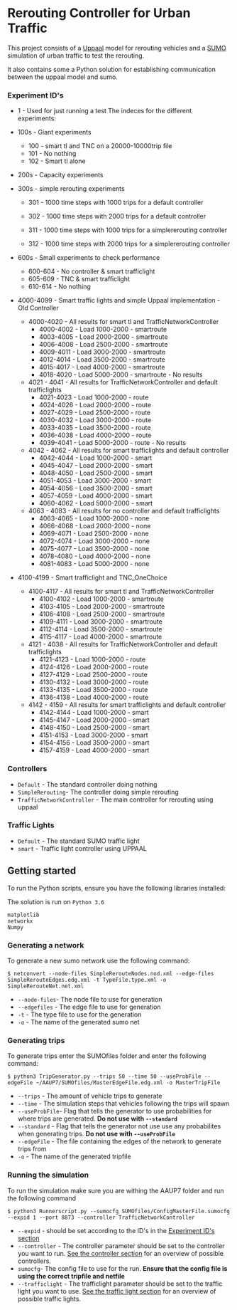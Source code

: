 # Rerouting Controller for Urban Traffic #

This project consists of a [Uppaal](http://www.uppaal.org/) model for rerouting vehicles and a [SUMO](https://www.dlr.de/ts/en/desktopdefault.aspx/tabid-9883/16931_read-41000/) simulation of urban traffic to test the rerouting.

It also contains some a Python solution for establishing communication between the uppaal model and sumo.

### Experiment ID's

* 1 - Used for just running a test
The indeces for the different experiments:
* 100s - Giant experiments
    - 100 - smart tl and TNC on a 20000-10000trip file
    - 101 - No nothing
    - 102 - Smart tl alone
* 200s - Capacity experiments
    
* 300s - simple rerouting experiments
    - 301 - 1000 time steps with 1000 trips for a default controller
    - 302 - 1000 time steps with 2000 trips for a default controller

    - 311 - 1000 time steps with 1000 trips for a simplererouting controller
    - 312 - 1000 time steps with 2000 trips for a simplererouting controller

* 600s - Small experiments to check performance
    - 600-604 - No controller & smart trafficlight
    - 605-609 - TNC & smart trafficlight
    - 610-614 - No nothing

* 4000-4099 - Smart traffic lights and simple Uppaal implementation - Old Controller
    - 4000-4020 - All results for smart tl and TrafficNetworkController
        - 4000-4002 - Load 1000-2000 - smartroute
        - 4003-4005 - Load 2000-2000 - smartroute
        - 4006-4008 - Load 2500-2000 - smartroute
        - 4009-4011 - Load 3000-2000 - smartroute
        - 4012-4014 - Load 3500-2000 - smartroute
        - 4015-4017 - Load 4000-2000 - smartroute
        - 4018-4020 - Load 5000-2000 - smartroute - No results
    - 4021 - 4041 - All results for TrafficNetworkController and default trafficlights
        - 4021-4023 - Load 1000-2000 - route
        - 4024-4026 - Load 2000-2000 - route
        - 4027-4029 - Load 2500-2000 - route
        - 4030-4032 - Load 3000-2000 - route
        - 4033-4035 - Load 3500-2000 - route
        - 4036-4038 - Load 4000-2000 - route
        - 4039-4041 - Load 5000-2000 - route - No results
    - 4042 - 4062 - All results for smart trafficlights and default controller
        - 4042-4044 - Load 1000-2000 - smart
        - 4045-4047 - Load 2000-2000 - smart
        - 4048-4050 - Load 2500-2000 - smart
        - 4051-4053 - Load 3000-2000 - smart
        - 4054-4056 - Load 3500-2000 - smart
        - 4057-4059 - Load 4000-2000 - smart
        - 4060-4062 - Load 5000-2000 - smart
    - 4063 - 4083 - All results for no controller and default trafficlights
        - 4063-4065 - Load 1000-2000 - none
        - 4066-4068 - Load 2000-2000 - none
        - 4069-4071 - Load 2500-2000 - none
        - 4072-4074 - Load 3000-2000 - none
        - 4075-4077 - Load 3500-2000 - none
        - 4078-4080 - Load 4000-2000 - none
        - 4081-4083 - Load 5000-2000 - none

* 4100-4199 - Smart trafficlight and TNC_OneChoice
    - 4100-4117 - All results for smart tl and TrafficNetworkController
        - 4100-4102 - Load 1000-2000 - smartroute
        - 4103-4105 - Load 2000-2000 - smartroute
        - 4106-4108 - Load 2500-2000 - smartroute
        - 4109-4111 - Load 3000-2000 - smartroute
        - 4112-4114 - Load 3500-2000 - smartroute
        - 4115-4117 - Load 4000-2000 - smartroute
    - 4121 - 4038 - All results for TrafficNetworkController and default trafficlights
        - 4121-4123 - Load 1000-2000 - route
        - 4124-4126 - Load 2000-2000 - route
        - 4127-4129 - Load 2500-2000 - route
        - 4130-4132 - Load 3000-2000 - route
        - 4133-4135 - Load 3500-2000 - route
        - 4136-4138 - Load 4000-2000 - route
    - 4142 - 4159 - All results for smart trafficlights and default controller
        - 4142-4144 - Load 1000-2000 - smart
        - 4145-4147 - Load 2000-2000 - smart
        - 4148-4150 - Load 2500-2000 - smart
        - 4151-4153 - Load 3000-2000 - smart
        - 4154-4156 - Load 3500-2000 - smart
        - 4157-4159 - Load 4000-2000 - smart

### Controllers

* `Default` - The standard controller doing nothing
* `SimpleRerouting`- The controller doing simple rerouting 
* `TrafficNetworkController` - The main controller for rerouting using uppaal

### Traffic Lights
* `Default` - The standard SUMO traffic light
* `smart` - Traffic light controller using UPPAAL

## Getting started

To run the Python scripts, ensure you have the following libraries installed:

The solution is run on `Python 3.6`

```
matplotlib
networkx
Numpy
```

### Generating a network

To generate a new sumo network use the following command:

```
$ netconvert --node-files SimpleRerouteNodes.nod.xml --edge-files SimpleRerouteEdges.edg.xml -t TypeFile.type.xml -o SimpleRerouteNet.net.xml
```
* `--node-files`- The node file to use for generation
* `--edgefiles` - The edge file to use for generation
* `-t` - The type file to use for the generation
* `-o` - The name of the generated sumo net 

### Generating trips

To generate trips enter the SUMOfiles folder and enter the following command: 

```
$ python3 TripGenerator.py --trips 50 --time 50 --useProbFile --edgeFile ~/AAUP7/SUMOfiles/MasterEdgeFile.edg.xml -o MasterTripFile
```
* `--trips` - The amount of vehicle trips to generate
* `--time` - The simulation steps that vehicles following the trips will spawn
* `--useProbFile`- Flag that tells the generator to use probabilities for where trips are generated. **Do not use with `--standard`**
* `--standard` - Flag that tells the generator not use use any probabilites when generating trips. **Do not use with `--useProbFile`**
* `--edgeFile` - The file containing the edges of the network to generate trips from
* `-o` - The name of the generated tripfile 


### Running the simulation

To run the simulation make sure you are withing the AAUP7 folder and run the following command

```
$ python3 Runnerscript.py --sumocfg SUMOfiles/ConfigMasterFile.sumocfg --expid 1 --port 8873 --controller TrafficNetworkController
```
* `--expid` - should be set according to the ID's in the [Experiment ID's section](#experiment-ids) 
* `--controller` - The controller parameter should be set to the controller you want to run. [See the controller section](#controllers) for an overview of possible controllers.
* `sumocfg`- The config file to use for the run. **Ensure that the config file is using the correct tripfile and netfile**
* `--trafficlight` - The trafficlight parameter should be set to the traffic light you want to use. [See the traffic light section](#trafficlight) for an overview of possible traffic lights.



